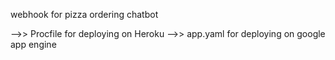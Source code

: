 webhook for pizza ordering chatbot

-->> Procfile for deploying on Heroku
-->> app.yaml for deploying on google app engine
